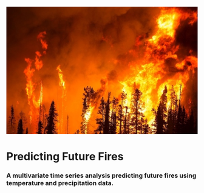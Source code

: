 ![cover_photo](./README_files/wildfire.jpg)

# Predicting Future Fires 
### A multivariate time series analysis predicting future fires using temperature and precipitation data. 





